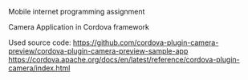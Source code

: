 Mobile internet programming assignment

Camera Application in Cordova framework

Used source code:
https://github.com/cordova-plugin-camera-preview/cordova-plugin-camera-preview-sample-app
https://cordova.apache.org/docs/en/latest/reference/cordova-plugin-camera/index.html
